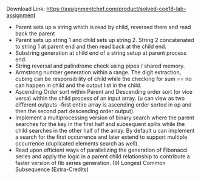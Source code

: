 Download Link: https://assignmentchef.com/product/solved-coe18-lab-assignment
<br>
<ul>

 <li>Parent sets up a string which is read by child, reversed there and read back the parent</li>

 <li>Parent sets up string 1 and child sets up string 2. String 2 concatenated to string 1 at parent end and then read back at the child end.</li>

 <li>Substring generation at child end of a string setup at parent process end.</li>

 <li>String reversal and palindrome check using pipes / shared memory.</li>

 <li>Armstrong number generation within a range. The digit extraction, cubing can be responsibility of child while the checking for sum == no can happen in child and the output list in the child.</li>

 <li>Ascending Order sort within Parent and Descending order sort (or vice versa) within the child process of an input array. (u can view as two different outputs –first entire array is ascending order sorted in op and then the second part descending order output).</li>

 <li>Implement a multiprocessing version of binary search where the parent searches for the key in the first half and subsequent splits while the child searches in the other half of the array. By default u can implement a search for the first occurrence and later extend to support multiple occurrence (duplicated elements search as well).</li>

 <li>Read upon efficient ways of parallelizing the generation of Fibonacci series and apply the logic in a parent child relationship to contribute a faster version of fib series generation. (9) Longest Common Subsequence (Extra-Credits)</li>

</ul>


